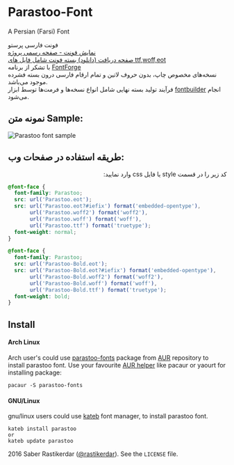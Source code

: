 # Parastoo-Font
A Persian (Farsi) Font

فونت فارسی پرستو  
[نمایش فونت - صفحه رسمی پروژه](http://rastikerdar.github.io/parastoo-font/)  
[صفحه دریافت (دانلود) بسته فونت شامل فایل های ttf,woff,eot](https://github.com/rastikerdar/parastoo-font/releases)  
با تشکر از برنامه [FontForge](https://fontforge.github.io)  
نسخه‌های مخصوص چاپ، بدون حروف لاتین و تمام ارقام فارسی درون بسته فشرده موجود می‌باشد.  
فرآیند تولید بسته نهایی شامل انواع نسخه‌ها و فرمت‌ها توسط ابزار [fontbuilder](https://github.com/rastikerdar/fontbuilder) انجام می‌شود.

## نمونه متن Sample:
![Parastoo font sample](./sample.png)

## طریقه استفاده در صفحات وب:
<div lang="fa" dir="rtl">
کد زیر را در قسمت style یا فایل css وارد نمایید:
</div>


```css
@font-face {
  font-family: Parastoo;
  src: url('Parastoo.eot');
  src: url('Parastoo.eot?#iefix') format('embedded-opentype'),
       url('Parastoo.woff2') format('woff2'),
       url('Parastoo.woff') format('woff'),
       url('Parastoo.ttf') format('truetype');
  font-weight: normal;
}

@font-face {
  font-family: Parastoo;
  src: url('Parastoo-Bold.eot');
  src: url('Parastoo-Bold.eot?#iefix') format('embedded-opentype'),
       url('Parastoo-Bold.woff2') format('woff2'),
       url('Parastoo-Bold.woff') format('woff'),
       url('Parastoo-Bold.ttf') format('truetype');
  font-weight: bold;
}
```

## Install
#### Arch Linux

Arch user's could use [parastoo-fonts](https://aur.archlinux.org/packages/parastoo-fonts/) package from [AUR](https://aur.archlinux.org/) repository to install parastoo font. Use your favourite [AUR helper](https://wiki.archlinux.org/index.php/AUR_helpers) like pacaur or yaourt for installing package:

```shell
pacaur -S parastoo-fonts
```


#### GNU/Linux
gnu/linux users could use [kateb](https://github.com/kiamazi/kateb) font manager, to install parastoo font.

```
kateb install parastoo
or
kateb update parastoo
```

2016 Saber Rastikerdar ([@rastikerdar](https://github.com/rastikerdar)). See the `LICENSE` file.
